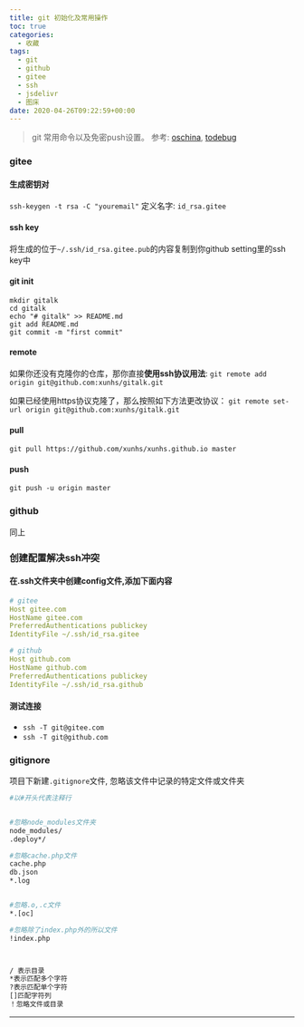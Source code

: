```yaml
---
title: git 初始化及常用操作
toc: true
categories:
  - 收藏
tags:
  - git
  - github
  - gitee
  - ssh
  - jsdelivr
  - 图床
date: 2020-04-26T09:22:59+00:00
---
```





> git 常用命令以及免密push设置。 参考: [oschina](https://my.oschina.net/u/3552749/blog/1678082), [todebug](https://todebug.com/Tips/)


<!--more-->

### gitee
#### 生成密钥对

`ssh-keygen -t rsa -C "youremail"`
定义名字: `id_rsa.gitee`
#### ssh key

将生成的位于`~/.ssh/id_rsa.gitee.pub`的内容复制到你github setting里的ssh key中


#### git init

```git
mkdir gitalk
cd gitalk
echo "# gitalk" >> README.md
git add README.md
git commit -m "first commit"
```

#### remote 

如果你还没有克隆你的仓库，那你直接**使用ssh协议用法**:
`git remote add origin git@github.com:xunhs/gitalk.git`

如果已经使用https协议克隆了，那么按照如下方法更改协议：
`git remote set-url origin git@github.com:xunhs/gitalk.git`

#### pull
`git pull https://github.com/xunhs/xunhs.github.io master`

#### push 

`git push -u origin master`


### github
同上

### 创建配置解决ssh冲突
#### 在.ssh文件夹中创建config文件,添加下面内容
```yaml
# gitee
Host gitee.com
HostName gitee.com
PreferredAuthentications publickey
IdentityFile ~/.ssh/id_rsa.gitee

# github
Host github.com
HostName github.com
PreferredAuthentications publickey
IdentityFile ~/.ssh/id_rsa.github
```

#### 测试连接
- `ssh -T git@gitee.com`
- `ssh -T git@github.com`


### gitignore
项目下新建`.gitignore`文件, 忽略该文件中记录的特定文件或文件夹
```bash
#以#开头代表注释行


#忽略node_modules文件夹
node_modules/
.deploy*/

#忽略cache.php文件
cache.php
db.json
*.log


#忽略.o,.c文件
*.[oc]

#忽略除了index.php外的所以文件
!index.php



/ 表示目录
*表示匹配多个字符
?表示匹配单个字符
[]匹配字符列
！忽略文件或目录
```


***

